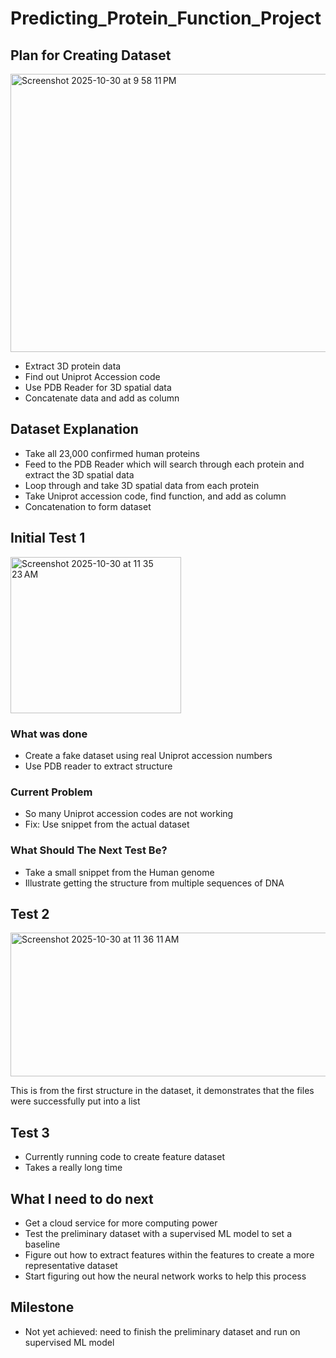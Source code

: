 # Predicting_Protein_Function_Project

## Plan for Creating Dataset
<img width="606" height="445" alt="Screenshot 2025-10-30 at 9 58 11 PM" src="https://github.com/user-attachments/assets/ed99526b-d9be-4a0e-8906-6287a5c85bc3" />

- Extract 3D protein data
- Find out Uniprot Accession code
- Use PDB Reader for 3D spatial data
- Concatenate data and add as column

## Dataset Explanation

- Take all 23,000 confirmed human proteins
- Feed to the PDB Reader which will search through each protein and extract the 3D spatial data
- Loop through and take 3D spatial data from each protein
- Take Uniprot accession code, find function, and add as column
- Concatenation to form dataset

## Initial Test 1
<img width="273" height="250" alt="Screenshot 2025-10-30 at 11 35 23 AM" src="https://github.com/user-attachments/assets/b96497f3-65f0-42b9-b779-e9e5ebe68e9a" />


### What was done
- Create a fake dataset using real Uniprot accession numbers
- Use PDB reader to extract structure

### Current Problem
- So many Uniprot accession codes are not working
- Fix: Use snippet from the actual dataset

### What Should The Next Test Be?
- Take a small snippet from the Human genome
- Illustrate getting the structure from multiple sequences of DNA

## Test 2
<img width="596" height="230" alt="Screenshot 2025-10-30 at 11 36 11 AM" src="https://github.com/user-attachments/assets/970b501d-b50c-4771-a8c2-06a3c3a43292" />


This is from the first structure in the dataset, it demonstrates that the files were successfully put into a list

## Test 3

- Currently running code to create feature dataset
- Takes a really long time

## What I need to do next

- Get a cloud service for more computing power
- Test the preliminary dataset with a supervised ML model to set a baseline
- Figure out how to extract features within the features to create a more representative dataset
- Start figuring out how the neural network works to help this process

## Milestone

- Not yet achieved: need to finish the preliminary dataset and run on supervised ML model
